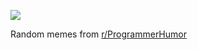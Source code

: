 ![](https://preview.redd.it/luv7eveavc0e1.png?width=320&crop=smart&auto=webp&s=0744e2fd5330415b1f608cfc1b342ce8a0103276)

 Random memes from [r/ProgrammerHumor](https://www.reddit.com/r/ProgrammerHumor/)

